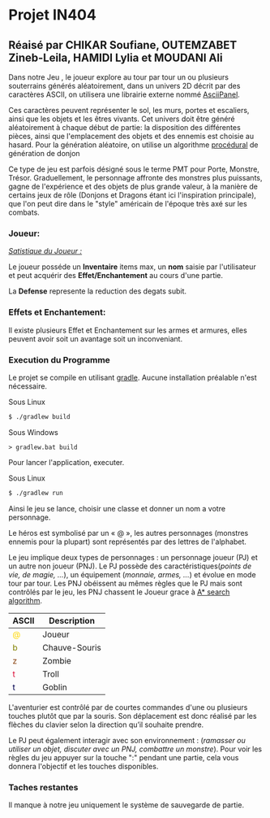 # Projet IN404
Réaisé par CHIKAR Soufiane, OUTEMZABET Zineb-Leila, HAMIDI Lylia et MOUDANI Ali
---

Dans notre Jeu , le joueur explore au tour par tour un ou plusieurs souterrains générés aléatoirement, dans un univers 2D décrit par des caractères ASCII, on utilisera une librairie externe nommé [AsciiPanel](https://github.com/trystan/AsciiPanel).

Ces caractères peuvent représenter le sol, les murs, portes et escaliers, ainsi que les objets et les êtres vivants. Cet univers doit être généré aléatoirement à chaque début de partie: la disposition des différentes pièces, ainsi que l'emplacement des objets et des ennemis est choisie au hasard.
Pour la génération aléatoire, on utilise un algorithme [procédural](www.gamasutra.com/blogs/AAdonaac/20150903/252889/Procedural_Dungeon_Generation_Algorithm.php) de génération de donjon


Ce type de jeu est parfois désigné sous le terme PMT pour Porte, Monstre, Trésor. Graduellement, le personnage affronte des monstres plus puissants, gagne de l'expérience et des objets de plus grande valeur, à la manière de certains jeux de rôle (Donjons et Dragons étant ici l'inspiration principale), que l'on peut dire dans le "style" américain de l'époque très axé sur les combats.


### Joueur:

<u>*Satistique du Joueur :*</u>

Le joueur posséde un **Inventaire** items max, un **nom** saisie par l'utilisateur et peut acquérir des **Effet/Enchantement** au cours d'une partie.

La **Defense** represente la reduction des degats subit.


### Effets et Enchantement:

Il existe plusieurs Effet et Enchantement sur les armes et armures, elles peuvent avoir soit un avantage soit un inconveniant.

### Execution du Programme

Le projet se compile en utilisant [gradle](https://gradle.org/).
Aucune installation préalable n'est nécessaire.

Sous Linux
```bash
$ ./gradlew build
```

Sous Windows
```
> gradlew.bat build
```
Pour lancer l'application, executer.

Sous Linux
```bash
$ ./gradlew run
```
Ainsi le jeu se lance, choisir une classe et donner un nom a votre personnage.

Le héros est symbolisé par un « @ », les autres personnages (monstres ennemis pour la plupart) sont représentés par des lettres de l'alphabet.

Le jeu implique deux types de personnages : un personnage joueur (PJ) et un autre non joueur (PNJ).
Le PJ possède des caractéristiques(*points de vie, de magie, ...*), un équipement (*monnaie, armes, ...*) et  évolue en mode tour par tour.
Les PNJ obéissent au mêmes règles que le PJ mais sont contrôlés par le jeu, les PNJ chassent le Joueur grace à [A* search algorithm](https://en.wikipedia.org/wiki/A*_search_algorithm).


| ASCII                                                          | Description   |
| -------------------------------------------------------------- | ------------- |
| <span style="color:#FFD700;">@</span>                          | Joueur        |
| <span style="color:#808000;">b</span>                          | Chauve-Souris |
| <span style="color:#8B4513;">z</span>                          | Zombie        |
| <span style="color:#DC143C;">t</span>                          | Troll         |
| <span style="color:#00004f;">t</span>                          | Goblin        |

L'aventurier est contrôlé par de courtes commandes d'une ou plusieurs touches plutôt que par la souris. Son déplacement est donc réalisé par les flèches du clavier selon la direction qu’il souhaite prendre.

Le PJ peut également  interagir avec son environnement : (*ramasser ou utiliser un objet, discuter avec un PNJ, combattre un monstre*).
Pour voir les règles du jeu appuyer sur la touche ":" pendant une partie, cela vous donnera l'objectif et les touches disponibles.

### Taches restantes

Il manque à notre jeu uniquement le système de sauvegarde de partie.
